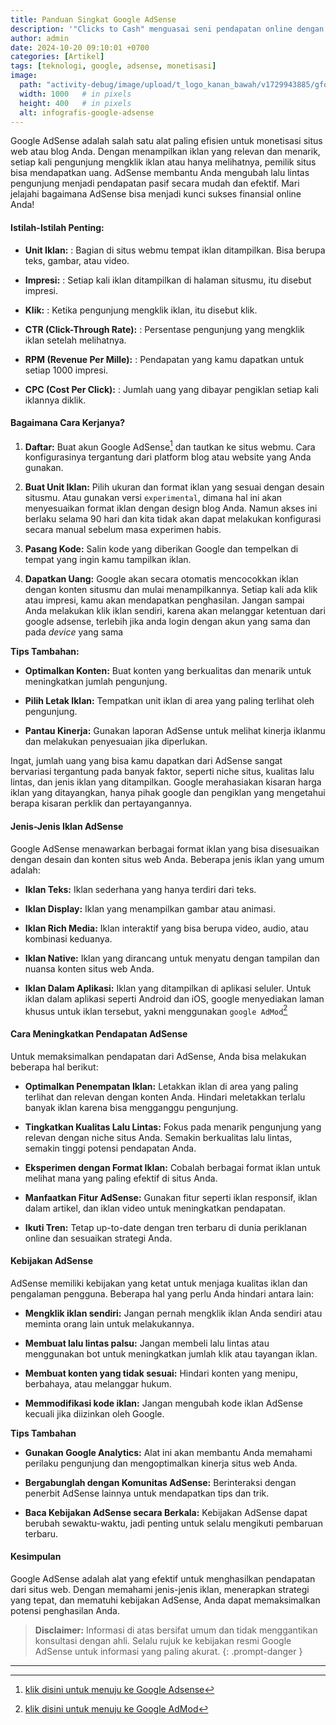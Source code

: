 ```yaml
---
title: Panduan Singkat Google AdSense
description: '"Clicks to Cash" menguasai seni pendapatan online dengan google adsense.'
author: admin
date: 2024-10-20 09:10:01 +0700
categories: [Artikel]
tags: [teknologi, google, adsense, monetisasi]
image:
  path: "activity-debug/image/upload/t_logo_kanan_bawah/v1729943885/gfocuk1nsy2doai7yiyu.png"
  width: 1000   # in pixels
  height: 400   # in pixels
  alt: infografis-google-adsense
---
```


Google AdSense adalah salah satu alat paling efisien untuk monetisasi situs web atau blog Anda. Dengan menampilkan iklan yang relevan dan menarik, setiap kali pengunjung mengklik iklan atau hanya melihatnya, pemilik situs bisa mendapatkan uang. AdSense membantu Anda mengubah lalu lintas pengunjung menjadi pendapatan pasif secara mudah dan efektif. Mari jelajahi bagaimana AdSense bisa menjadi kunci sukses finansial online Anda!

#### **Istilah-Istilah Penting:**

* **Unit Iklan:**
  : Bagian di situs webmu tempat iklan ditampilkan. Bisa berupa teks, gambar, atau video.

* **Impresi:** 
  : Setiap kali iklan ditampilkan di halaman situsmu, itu disebut impresi.

* **Klik:** 
  : Ketika pengunjung mengklik iklan, itu disebut klik.

* **CTR (Click-Through Rate):** 
  : Persentase pengunjung yang mengklik iklan setelah melihatnya.

* **RPM (Revenue Per Mille):** 
  : Pendapatan yang kamu dapatkan untuk setiap 1000 impresi.

* **CPC (Cost Per Click):** 
  : Jumlah uang yang dibayar pengiklan setiap kali iklannya diklik.

#### **Bagaimana Cara Kerjanya?**

1. **Daftar:** 
   Buat akun Google AdSense[^1] dan tautkan ke situs webmu. Cara konfigurasinya tergantung dari platform blog atau website yang Anda gunakan. 

2. **Buat Unit Iklan:** 
   Pilih ukuran dan format iklan yang sesuai dengan desain situsmu. Atau gunakan versi `experimental`, dimana hal ini akan menyesuaikan format iklan dengan design blog Anda. Namun akses ini berlaku selama 90 hari dan kita tidak akan dapat melakukan konfigurasi secara manual sebelum masa experimen habis.

3. **Pasang Kode:** 
   Salin kode yang diberikan Google dan tempelkan di tempat yang ingin kamu tampilkan iklan.

4. **Dapatkan Uang:** 
   Google akan secara otomatis mencocokkan iklan dengan konten situsmu dan mulai menampilkannya. Setiap kali ada klik atau impresi, kamu akan mendapatkan penghasilan. Jangan sampai Anda melakukan klik iklan sendiri, karena akan melanggar ketentuan dari google adsense, terlebih jika anda login dengan akun yang sama dan pada *device* yang sama

**Tips Tambahan:**
* **Optimalkan Konten:** 
  Buat konten yang berkualitas dan menarik untuk meningkatkan jumlah pengunjung.

* **Pilih Letak Iklan:**
  Tempatkan unit iklan di area yang paling terlihat oleh pengunjung.

* **Pantau Kinerja:**
  Gunakan laporan AdSense untuk melihat kinerja iklanmu dan melakukan penyesuaian jika diperlukan.

Ingat, jumlah uang yang bisa kamu dapatkan dari AdSense sangat bervariasi tergantung pada banyak faktor, seperti niche situs, kualitas lalu lintas, dan jenis iklan yang ditampilkan. Google merahasiakan kisaran harga iklan yang ditayangkan, hanya pihak google dan pengiklan yang mengetahui berapa kisaran perklik dan pertayangannya.

#### **Jenis-Jenis Iklan AdSense**

Google AdSense menawarkan berbagai format iklan yang bisa disesuaikan dengan desain dan konten situs web Anda. Beberapa jenis iklan yang umum adalah:

* **Iklan Teks:** 
  Iklan sederhana yang hanya terdiri dari teks.

* **Iklan Display:**
  Iklan yang menampilkan gambar atau animasi.

* **Iklan Rich Media:**
  Iklan interaktif yang bisa berupa video, audio, atau kombinasi keduanya.

* **Iklan Native:**
  Iklan yang dirancang untuk menyatu dengan tampilan dan nuansa konten situs web Anda.

* **Iklan Dalam Aplikasi:**
  Iklan yang ditampilkan di aplikasi seluler. Untuk iklan dalam aplikasi seperti Android dan iOS, google menyediakan laman khusus untuk iklan tersebut, yakni menggunakan `google AdMod`[^2]


#### **Cara Meningkatkan Pendapatan AdSense**

Untuk memaksimalkan pendapatan dari AdSense, Anda bisa melakukan beberapa hal berikut:

* **Optimalkan Penempatan Iklan:**
  Letakkan iklan di area yang paling terlihat dan relevan dengan konten Anda. Hindari meletakkan terlalu banyak iklan karena bisa mengganggu pengunjung.

* **Tingkatkan Kualitas Lalu Lintas:**
  Fokus pada menarik pengunjung yang relevan dengan niche situs Anda. Semakin berkualitas lalu lintas, semakin tinggi potensi pendapatan Anda.

* **Eksperimen dengan Format Iklan:**
  Cobalah berbagai format iklan untuk melihat mana yang paling efektif di situs Anda.

* **Manfaatkan Fitur AdSense:** 
  Gunakan fitur seperti iklan responsif, iklan dalam artikel, dan iklan video untuk meningkatkan pendapatan.

* **Ikuti Tren:** 
  Tetap up-to-date dengan tren terbaru di dunia periklanan online dan sesuaikan strategi Anda.


#### **Kebijakan AdSense**

AdSense memiliki kebijakan yang ketat untuk menjaga kualitas iklan dan pengalaman pengguna. Beberapa hal yang perlu Anda hindari antara lain:

* **Mengklik iklan sendiri:** 
  Jangan pernah mengklik iklan Anda sendiri atau meminta orang lain untuk melakukannya.

* **Membuat lalu lintas palsu:**
  Jangan membeli lalu lintas atau menggunakan bot untuk meningkatkan jumlah klik atau tayangan iklan.

* **Membuat konten yang tidak sesuai:**
  Hindari konten yang menipu, berbahaya, atau melanggar hukum.

* **Memmodifikasi kode iklan:**
  Jangan mengubah kode iklan AdSense kecuali jika diizinkan oleh Google.


**Tips Tambahan**
* **Gunakan Google Analytics:** 
  Alat ini akan membantu Anda memahami perilaku pengunjung dan mengoptimalkan kinerja situs web Anda.

* **Bergabunglah dengan Komunitas AdSense:** 
  Berinteraksi dengan penerbit AdSense lainnya untuk mendapatkan tips dan trik.

* **Baca Kebijakan AdSense secara Berkala:**
  Kebijakan AdSense dapat berubah sewaktu-waktu, jadi penting untuk selalu mengikuti pembaruan terbaru.

#### **Kesimpulan**

Google AdSense adalah alat yang efektif untuk menghasilkan pendapatan dari situs web. Dengan memahami jenis-jenis iklan, menerapkan strategi yang tepat, dan mematuhi kebijakan AdSense, Anda dapat memaksimalkan potensi penghasilan Anda.

> **Disclaimer:** 
> Informasi di atas bersifat umum dan tidak menggantikan konsultasi dengan ahli. Selalu rujuk ke kebijakan resmi Google AdSense untuk informasi yang paling akurat.
{: .prompt-danger }

---
[^1]: [klik disini untuk menuju ke Google Adsense](https://adsense.google.com/start/)
[^2]: [klik disini untuk menuju ke Google AdMod](https://admob.google.com/home/)